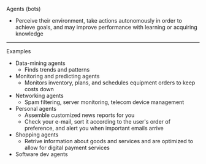 Agents (bots)

* Perceive their environment, take actions autonomously in order to achieve goals, and may improve performance with learning or acquiring knowledge

- - - -
Examples
* Data-mining agents
  * Finds trends and patterns 
* Monitoring and predicting agents
  * Monitors inventory, plans, and schedules equipment orders to keep costs down
* Networking agents
  * Spam filtering, server monitoring, telecom device management   
* Personal agents
  * Assemble customized news reports for you
  * Check your e-mail, sort it according to the user's order of preference, and alert you when important emails arrive
* Shopping agents
  * Retrive information about goods and services and are optimized to allow for digital payment services
* Software dev agents 
